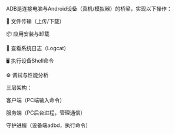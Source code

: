 ADB是连接电脑与Android设备（真机/模拟器）的桥梁，实现以下操作：

📁 文件传输（上传/下载）

📦 应用安装与卸载

📜 查看系统日志（Logcat）

🖥️ 执行设备Shell命令

⚙️ 调试与性能分析

三层架构：

客户端（PC端输入命令）

服务端（PC后台进程，管理通信）

守护进程（设备端adbd，执行命令）
